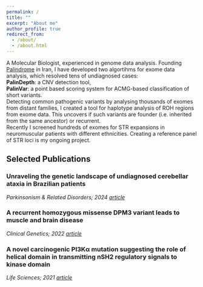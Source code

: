 ```yaml
---
permalink: /
title: ""
excerpt: "About me"
author_profile: true
redirect_from: 
  - /about/
  - /about.html
---
```


A Molecular Biologist, experienced in genome data analysis. Founding [Palindrome](https://palinlab.com/) in Iran, I have developed two algortihms for exome data analysis, which resolved tens of undiagnosed cases: \
**PalinDepth**: a CNV detection tool, \
**PalinVar**: a point based scoring system for ACMG-based classification of short variants. \
Detecting common pathogenic variants by analysing thousands of exomes from distant families, I created a tool for haplotype analysis of ROH regions from exome data. This uncovers if such variants are founder (i.e. inherited from the same ancestor) or recurrent. \
Recently I screened hundreds of exomes for STR expansions in neuromuscular patients with different ethnicities. Creating a reference panel of STR loci is my ongoing project.
## Selected Publications
### Unraveling the genetic landscape of undiagnosed cerebellar ataxia in Brazilian patients
*Parkinsonism & Related Disorders; 2024* [*article*](https://www.prd-journal.com/article/S1353-8020(23)01040-4/fulltext)
### A recurrent homozygous missense DPM3 variant leads to muscle and brain disease
*Clinical Genetics; 2022* [*article*](https://onlinelibrary.wiley.com/doi/full/10.1111/cge.14208)
### A novel carcinogenic PI3Kα mutation suggesting the role of helical domain in transmitting nSH2 regulatory signals to kinase domain
*Life Sciences; 2021* [*article*](https://www.sciencedirect.com/science/article/abs/pii/S0024320520315125)
